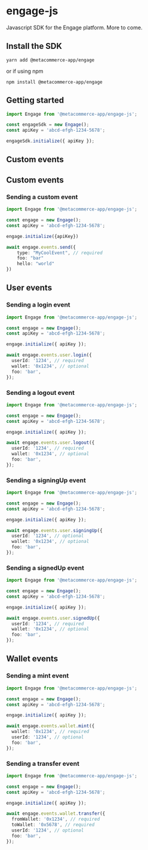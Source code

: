 # engage-js

Javascript SDK for the Engage platform. More to come.

## Install the SDK

```
yarn add @metacommerce-app/engage
```

or if using npm

```
npm install @metacommerce-app/engage
```

## Getting started

```ts
import Engage from '@metacommerce-app/engage-js';

const engageSdk = new Engage();
const apiKey = 'abcd-efgh-1234-5678';

engageSdk.initialize({ apiKey });
```
## Custom events

## Custom events

### Sending a custom event

```ts
import Engage from '@metacommerce-app/engage-js';

const engage = new Engage();
const apiKey = 'abcd-efgh-1234-5678';

engage.initialize({apiKey})

await engage.events.send({
    type: "MyCoolEvent", // required
    foo: "bar"
    hello: "world"
})
```

## User events

### Sending a login event

```ts
import Engage from '@metacommerce-app/engage-js';

const engage = new Engage();
const apiKey = 'abcd-efgh-1234-5678';

engage.initialize({ apiKey });

await engage.events.user.login({
  userId: '1234', // required
  wallet: '0x1234', // optional
  foo: 'bar',
});
```

### Sending a logout event

```ts
import Engage from '@metacommerce-app/engage-js';

const engage = new Engage();
const apiKey = 'abcd-efgh-1234-5678';

engage.initialize({ apiKey });

await engage.events.user.logout({
  userId: '1234', // required
  wallet: '0x1234', // optional
  foo: 'bar',
});
```

### Sending a signingUp event

```ts
import Engage from '@metacommerce-app/engage-js';

const engage = new Engage();
const apiKey = 'abcd-efgh-1234-5678';

engage.initialize({ apiKey });

await engage.events.user.signingUp({
  userId: '1234', // optional
  wallet: '0x1234', // optional
  foo: 'bar',
});
```

### Sending a signedUp event

```ts
import Engage from '@metacommerce-app/engage-js';

const engage = new Engage();
const apiKey = 'abcd-efgh-1234-5678';

engage.initialize({ apiKey });

await engage.events.user.signedUp({
  userId: '1234', // required
  wallet: '0x1234', // optional
  foo: 'bar',
});
```

## Wallet events

### Sending a mint event

```ts
import Engage from '@metacommerce-app/engage-js';

const engage = new Engage();
const apiKey = 'abcd-efgh-1234-5678';

engage.initialize({ apiKey });

await engage.events.wallet.mint({
  wallet: '0x1234', // required
  userId: '1234', // optional
  foo: 'bar',
});
```

### Sending a transfer event

```ts
import Engage from '@metacommerce-app/engage-js';

const engage = new Engage();
const apiKey = 'abcd-efgh-1234-5678';

engage.initialize({ apiKey });

await engage.events.wallet.transfer({
  fromWallet: '0x1234', // required
  toWallet: '0x5678', // required
  userId: '1234', // optional
  foo: 'bar',
});
```
